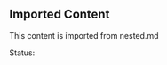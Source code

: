## Imported Content

This content is imported from nested.md

<!-- xmd: set status "active" -->

Status: **<!-- xmd: get status -->**